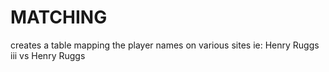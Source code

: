 # MATCHING

creates a table mapping the player names on various sites
ie: Henry Ruggs iii vs Henry Ruggs
